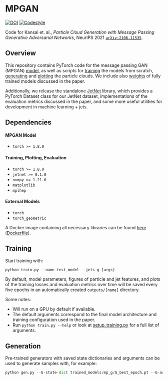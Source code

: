 # MPGAN

[![DOI](https://zenodo.org/badge/382939833.svg)](https://zenodo.org/badge/latestdoi/382939833)
[![Codestyle](https://img.shields.io/badge/code%20style-black-000000.svg)](https://github.com/psf/black)

Code for Kansal et. al., *Particle Cloud Generation with Message Passing Generative Adversarial Networks*, NeurIPS 2021 [`arXiv:2106.11535`](https://arxiv.org/abs/2106.11535).


## Overview

This repository contains PyTorch code for the message passing GAN (MPGAN) [model](mpgan/model.py), as well as scripts for [training](train.py) the models from scratch, [generating](gen.py) and [plotting](plotting.py) the particle clouds. 
We include also [weights](trained_models) of fully trained models discussed in the paper. 

Additionally, we release the standalone [JetNet](https://github.com/rkansal47/JetNet) library, which provides a PyTorch Dataset class for our JetNet dataset, implementations of the evaluation metrics discussed in the paper, and some more useful utilities for development in machine learning + jets.

## Dependencies

#### MPGAN Model

 - `torch >= 1.8.0`

#### Training, Plotting, Evaluation

 - `torch >= 1.8.0`
 - `jetnet >= 0.1.0`
 - `numpy >= 1.21.0`
 - `matplotlib`
 - `mplhep`

#### External Models

 - `torch`
 - `torch_geometric`


A Docker image containing all necessary libraries can be found [here](https://gitlab-registry.nautilus.optiputer.net/raghsthebest/mnist-graph-gan:latest) ([Dockerfile](Dockerfile)).


## Training

Start training with:

```python
python train.py --name test_model --jets g [args]  
```

By default, model parameters, figures of particle and jet features, and plots of the training losses and evaluation metrics over time will be saved every five epochs in an automatically created `outputs/[name]` directory.

Some notes:
 - Will run on a GPU by default if available. 
 - The default arguments correspond to the final model architecture and training configuration used in the paper. 
 - Run `python train.py --help` or look at [setup_training.py](setup_training.py) for a full list of arguments.


## Generation

Pre-trained generators with saved state dictionaries and arguments can be used to generate samples with, for example:

```python
python gen.py --G-state-dict trained_models/mp_g/G_best_epoch.pt --G-args trained_models/mp_g/args.txt --num-samples 50,000 --output-file trained_models/mp_g/gen_jets.npy
```
